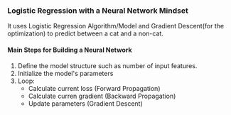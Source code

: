 <h3>Logistic Regression with a Neural Network Mindset</h3>

<p>It uses Logistic Regression Algorithm/Model and Gradient Descent(for the optimization) to predict between a cat and a non-cat.</p>

<h4>Main Steps for Building a Neural Network</h4>

 1. Define the model structure such as number of input features.</ul>
 2. Initialize the model's parameters</ul>
 3. Loop:
        <ul>
        <li>Calculate current loss (Forward Propagation)</li>
        <li>Calculate curren gradient (Backward Propagation)</li>
        <li>Update parameters (Gradient Descent)</li>
        </ul>


